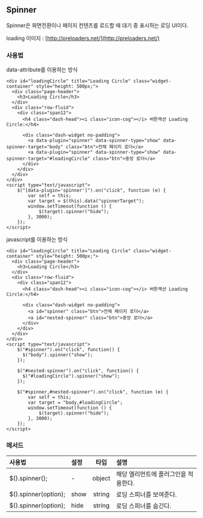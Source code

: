 <!--
layout: 'post'
section: 'Cornerstone Framework'
title: '스피너'
outline: '스피너'
date: '2012-11-16'
tagstr: 'widget'
order: '[4, 3, 12]'
thumbnail: '4.3.12.spinner.png'
-->

## Spinner
 Spinner은 화면전환이나 페이지 컨텐츠를 로드할 때 대기 중 표시하는 로딩 UI이다.
 

loading 이미지 : [http://preloaders.net/](http://preloaders.net/)

### 사용법
data-attribute를 이용하는 방식

``` cm
<div id="loadingCircle" title="Loading Circle" class="widget-container" style="height: 500px;">
  <div class="page-header">
    <h3>Loading Circle</h3>
  </div>
  <div class="row-fluid">
    <div class="span12">
      <h4 class="dash-head"><i class="icon-cog"></i> 버튼액션 Loading Circle:</h4>

      <div class="dash-widget no-padding">
        <a data-plugin="spinner" data-spinner-type="show" data-spinner-target="body" class="btn">전체 페이지 로더</a>
        <a data-plugin="spinner" data-spinner-type="show" data-spinner-target="#loadingCircle" class="btn">중앙 로더</a>
      </div>
    </div>
  </div>
</div>
<script type="text/javascript">
    $("[data-plugin='spinner']").on("click", function (e) {
        var self = this;
        var target = $(this).data("spinnerTarget");
        window.setTimeout(function () {
            $(target).spinner("hide");
        }, 3000);
    });
</script>
```

javascript를 이용하는 방식


``` cm
<div id="loadingCircle" title="Loading Circle" class="widget-container" style="height: 500px;">
  <div class="page-header">
    <h3>Loading Circle</h3>
  </div>
  <div class="row-fluid">
    <div class="span12">
      <h4 class="dash-head"><i class="icon-cog"></i> 버튼액션 Loading Circle:</h4>

      <div class="dash-widget no-padding">
        <a id="spinner" class="btn">전체 페이지 로더</a>
        <a id="nested-spinner" class="btn">중앙 로더</a>
      </div>
    </div>
  </div>
</div>
<script type="text/javascript">
    $("#spinner").on("click", function() {
      $("body").spinner("show");
    });

    $("#nested-spinner").on("click", function() {
      $("#loadingCircle").spinner("show");
    });

    $("#spinner,#nested-spinner").on("click", function (e) {
        var self = this;
        var target = "body,#loadingCircle";
        window.setTimeout(function () {
            $(target).spinner("hide");
        }, 3000);
    });
</script>
```

### 메서드

사용법 | 설정 | 타입 | 설명
:-- | :-- | :-: | :--
$().spinner(); | - | object | 해당 엘리먼트에 플러그인을 적용한다.
$().spinner(option); | show | string | 로딩 스피너를 보여준다.
$().spinner(option); | hide | string | 로딩 스피너를 숨긴다.
